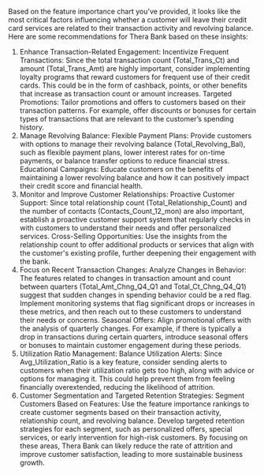 Based on the feature importance chart you've provided, it looks like the most critical factors influencing whether a customer will leave their credit card services are related to their transaction activity and revolving balance. Here are some recommendations for Thera Bank based on these insights:

1. Enhance Transaction-Related Engagement:
Incentivize Frequent Transactions: Since the total transaction count (Total_Trans_Ct) and amount (Total_Trans_Amt) are highly important, consider implementing loyalty programs that reward customers for frequent use of their credit cards. This could be in the form of cashback, points, or other benefits that increase as transaction count or amount increases.
Targeted Promotions: Tailor promotions and offers to customers based on their transaction patterns. For example, offer discounts or bonuses for certain types of transactions that are relevant to the customer’s spending history.
2. Manage Revolving Balance:
Flexible Payment Plans: Provide customers with options to manage their revolving balance (Total_Revolving_Bal), such as flexible payment plans, lower interest rates for on-time payments, or balance transfer options to reduce financial stress.
Educational Campaigns: Educate customers on the benefits of maintaining a lower revolving balance and how it can positively impact their credit score and financial health.
3. Monitor and Improve Customer Relationships:
Proactive Customer Support: Since total relationship count (Total_Relationship_Count) and the number of contacts (Contacts_Count_12_mon) are also important, establish a proactive customer support system that regularly checks in with customers to understand their needs and offer personalized services.
Cross-Selling Opportunities: Use the insights from the relationship count to offer additional products or services that align with the customer's existing profile, further deepening their engagement with the bank.
4. Focus on Recent Transaction Changes:
Analyze Changes in Behavior: The features related to changes in transaction amount and count between quarters (Total_Amt_Chng_Q4_Q1 and Total_Ct_Chng_Q4_Q1) suggest that sudden changes in spending behavior could be a red flag. Implement monitoring systems that flag significant drops or increases in these metrics, and then reach out to these customers to understand their needs or concerns.
Seasonal Offers: Align promotional offers with the analysis of quarterly changes. For example, if there is typically a drop in transactions during certain quarters, introduce seasonal offers or bonuses to maintain customer engagement during these periods.
5. Utilization Ratio Management:
Balance Utilization Alerts: Since Avg_Utilization_Ratio is a key feature, consider sending alerts to customers when their utilization ratio gets too high, along with advice or options for managing it. This could help prevent them from feeling financially overextended, reducing the likelihood of attrition.
6. Customer Segmentation and Targeted Retention Strategies:
Segment Customers Based on Features: Use the feature importance rankings to create customer segments based on their transaction activity, relationship count, and revolving balance. Develop targeted retention strategies for each segment, such as personalized offers, special services, or early intervention for high-risk customers.
By focusing on these areas, Thera Bank can likely reduce the rate of attrition and improve customer satisfaction, leading to more sustainable business growth.